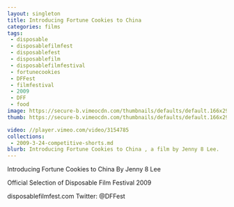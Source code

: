 ```yaml
---
layout: singleton
title: Introducing Fortune Cookies to China
categories: films
tags:
 - disposable
 - disposablefilmfest
 - disposablefest
 - disposablefilm
 - disposablefilmfestival
 - fortunecookies
 - DFFest
 - filmfestival
 - 2009
 - DFF
 - food
image: https://secure-b.vimeocdn.com/thumbnails/defaults/default.166x295.jpg
thumb: https://secure-b.vimeocdn.com/thumbnails/defaults/default.166x295.jpg

video: //player.vimeo.com/video/3154785
collections:
 - 2009-3-24-competitive-shorts.md
blurb: Introducing Fortune Cookies to China , a film by Jenny 8 Lee.
---
```


Introducing Fortune Cookies to China
By Jenny 8 Lee

Official Selection of Disposable Film Festival 2009

disposablefilmfest.com
Twitter: @DFFest